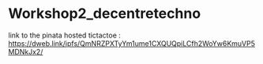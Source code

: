 # Workshop2_decentretechno

link to the pinata hosted tictactoe : https://dweb.link/ipfs/QmNRZPXTyYm1ume1CXQUQpiLCfh2WoYw6KmuVP5MDNkJx2/
